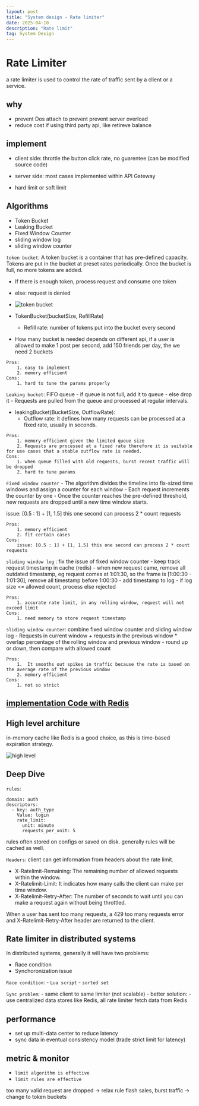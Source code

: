 ```yaml
---
layout: post
title: "System design - Rate limiter"
date: 2025-04-10
description: "Rate limit"
tag: System Design
---
```


# Rate Limiter

a rate limiter is used to control the rate of traffic sent by a client or a
service.

## why

- prevent Dos attach to prevent prevent server overload
- reduce cost if using third party api, like retireve balance

## implement

- client side: throttle the button click rate, no guarentee (can be modified source code)
- server side: most cases implemented within API Gateway

- hard limit or soft limit

## Algorithms

- Token Bucket
- Leaking Bucket
- Fixed Window Counter
- sliding window log
- sliding window counter

`token bucket`: A token bucket is a container that has pre-defined capacity. Tokens are put in the bucket at preset rates periodically. Once the bucket is full, no more tokens are added.

- If there is enough token, process request and consume one token
- else: request is denied
- ![token bucket](https://media2.dev.to/dynamic/image/width=800%2Cheight=%2Cfit=scale-down%2Cgravity=auto%2Cformat=auto/https%3A%2F%2Fdev-to-uploads.s3.amazonaws.com%2Fi%2Fmkifh9c3ze4i9ir5j4mo.png)

- TokenBucket(bucketSize, RefillRate)
  - Refill rate: number of tokens put into the bucket every second

- How many bucket is needed depends on different api, if a user is allowed to make 1 post per second, add 150 friends per day, the we need 2 buckets

```text
Pros:
    1. easy to implement
    2. memory efficient
Cons:
    1. hard to tune the params properly
```

`Leaking bucket`: FIFO queue
    - if queue is not full, add it to queue
    - else drop it
    - Requests are pulled from the queue and processed at regular intervals.

- leakingBucket(BucketSize, OutflowRate):
  - Outflow rate: it defines how many requests can be processed at a fixed rate, usually in seconds.

```text
Pros:
    1. memory efficient given the limited queue size
    2. Requests are processed at a fixed rate therefore it is suitable for use cases that a stable outflow rate is needed.
Cons:
    1. when queue filled with old requests, burst recent traffic will be dropped
    2. hard to tune params
```

`Fixed window counter`
    - The algorithm divides the timeline into fix-sized time windows and assign a counter for each window
    - Each request increments the counter by one
    - Once the counter reaches the pre-defined threshold, new requests are dropped until a new time window starts.

issue: [0.5 : 1] + [1, 1.5] this one second can process 2 * count requests

```text
Pros:
    1. memory efficient
    2. fit certain cases
Cons:
    issue: [0.5 : 1] + [1, 1.5] this one second can process 2 * count requests
```

`sliding window log` : fix the issue of fixed window counter
    - keep track request timestamp in cache (redis)
    - when new request came, remove all outdated timestamp, eg request comes at 1:01:30, so the frame is [1:00:30 - 1:01:30], remove all timestamp before 1:00:30
    - add timestamp to log
    - if log size <= allowed count, process else rejected

```text
Pros:
    1. accurate rate limit, in any rolling window, request will not exceed limit
Cons:
    1. need memory to store request timestamp
```

`sliding window counter`: combine fixed window counter and sliding window log
    - Requests in current window + requests in the previous window * overlap percentage of the rolling window and previous window
    - round up or down, then compare with allowed count

```text
Pros:
    1.  It smooths out spikes in traffic because the rate is based on the average rate of the previous window
    2. memory efficient
Cons:
    1. not so strict
```

## [implementation Code with Redis](https://systemsdesign.cloud/SystemDesign/RateLimiter)

## High level architure

in-memory cache like Redis is a good choice, as this is time-based expiration strategy.

![high level](https://thealgoristsblob.blob.core.windows.net/thealgoristsimages/rate-limiter-sys-design-3.jpeg)

## Deep Dive

`rules`:

```text
domain: auth
descriptors:
  - key: auth_type
    Value: login
    rate_limit:
      unit: minute
      requests_per_unit: 5
```

rules often stored on configs or saved on disk. generally rules will be cached as well.

`Headers`:
client can get information from headers about the rate limit.

- X-Ratelimit-Remaining: The remaining number of allowed requests within the window.
- X-Ratelimit-Limit: It indicates how many calls the client can make per time window.
- X-Ratelimit-Retry-After: The number of seconds to wait until you can make a request again without being throttled.

When a user has sent too many requests, a 429 too many requests error and X-Ratelimit-Retry-After header are returned to the client.

## Rate limiter in distributed systems

In distributed systems, generally it will have two problems:

- Race condition
- Synchoronization issue

`Race condition`:
    - `Lua script`
    - `sorted set`

`Sync problem`:
    - same client to same limiter (not scalable)
    - better solution:
        - use centralized data stores like Redis, all rate limiter fetch data from Redis

## performance

- set up multi-data center to reduce latency
- sync data in eventual consistency model (trade strict limit for latency)

## metric & monitor

- `limit algorithm is effective`
- `limit rules are effective`

too many valid request are dropped -> relax rule
flash sales, burst traffic -> change to token buckets
